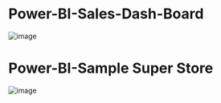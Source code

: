 # Power-BI-Sales-Dash-Board
![image](https://user-images.githubusercontent.com/99278556/189406902-5ecf2764-3b0b-4fc1-bb69-12fd16317573.png)

# Power-BI-Sample Super Store
![image](https://user-images.githubusercontent.com/99278556/189978965-c51a9620-3279-4cf6-be13-4f32097ccdfd.png)

